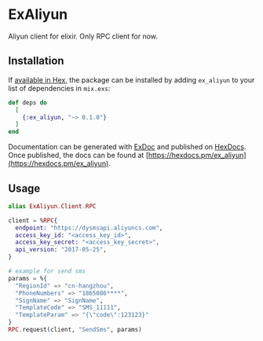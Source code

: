 # ExAliyun

Aliyun client for elixir. Only RPC client for now.

## Installation

If [available in Hex](https://hex.pm/docs/publish), the package can be installed
by adding `ex_aliyun` to your list of dependencies in `mix.exs`:

```elixir
def deps do
  [
    {:ex_aliyun, "~> 0.1.0"}
  ]
end
```

Documentation can be generated with [ExDoc](https://github.com/elixir-lang/ex_doc)
and published on [HexDocs](https://hexdocs.pm). Once published, the docs can
be found at [https://hexdocs.pm/ex_aliyun](https://hexdocs.pm/ex_aliyun).

## Usage

```elixir
alias ExAliyun.Client.RPC

client = %RPC{
  endpoint: "https://dysmsapi.aliyuncs.com",
  access_key_id: "<access_key_id>",
  access_key_secret: "<access_key_secret>",
  api_version: "2017-05-25",
}

# example for send sms
params = %{
  "RegionId" => "cn-hangzhou",
  "PhoneNumbers" => "1865086****",
  "SignName" => "SignName",
  "TemplateCode" => "SMS_11111",
  "TemplateParam" => "{\"code\":123123}"
}
RPC.request(client, "SendSms", params)
```
